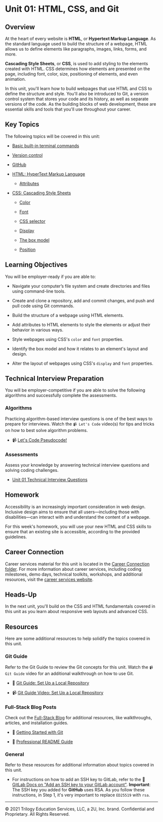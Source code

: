 # Unit 01: HTML, CSS, and Git

## Overview

At the heart of every website is **HTML**, or **Hypertext Markup Language**. As the standard language used to build the structure of a webpage, HTML allows us to define elements like paragraphs, images, links, forms, and more.

**Cascading Style Sheets**, or **CSS**, is used to add styling to the elements created with HTML. CSS determines how elements are presented on the page, including font, color, size, positioning of elements, and even animation.

In this unit, you'll learn how to build webpages that use HTML and CSS to define the structure and style. You'll also be introduced to Git, a version control system that stores your code and its history, as well as separate versions of the code. As the building blocks of web development, these are essential skills and tools that you'll use throughout your career.

## Key Topics

The following topics will be covered in this unit:

- [Basic built-in terminal commands](https://developer.mozilla.org/en-US/docs/Learn/Tools_and_testing/Understanding_client-side_tools/Command_line#Basic_built-in_terminal_commands)

- [Version control](https://www.atlassian.com/git)

- [GitHub](https://guides.github.com/activities/hello-world/)

- [HTML: HyperText Markup Language](https://developer.mozilla.org/en-US/docs/Web/HTML)

  - [Attributes](https://developer.mozilla.org/en-US/docs/Glossary/Attribute)

- [CSS: Cascading Style Sheets](https://developer.mozilla.org/en-US/docs/Web/CSS)

  - [Color](https://developer.mozilla.org/en-US/docs/Web/CSS/color)

  - [Font](https://developer.mozilla.org/en-US/docs/Web/CSS/font)

  - [CSS selector](https://developer.mozilla.org/en-US/docs/Glossary/CSS_Selector)

  - [Display](https://developer.mozilla.org/en-US/docs/Web/CSS/display)

  - [The box model](https://developer.mozilla.org/en-US/docs/Learn/CSS/Building_blocks/The_box_model)

  - [Position](https://developer.mozilla.org/en-US/docs/Web/CSS/position)

## Learning Objectives

You will be employer-ready if you are able to:

- Navigate your computer’s file system and create directories and files using command-line tools.

- Create and clone a repository, add and commit changes, and push and pull code using Git commands.

- Build the structure of a webpage using HTML elements.

- Add attributes to HTML elements to style the elements or adjust their behavior in various ways.

- Style webpages using CSS's `color` and `font` properties.

- Identify the box model and how it relates to an element's layout and design.

- Alter the layout of webpages using CSS's `display` and `font` properties.

## Technical Interview Preparation

You will be employer-competitive if you are able to solve the following algorithms and successfully complete the assessments.

### Algorithms

Practicing algorithm-based interview questions is one of the best ways to prepare for interviews. Watch the `📹 Let's Code` video(s) for tips and tricks on how to best solve algorithm problems.

- 📹 [Let's Code Pseudocode!](https://2u-20.wistia.com/medias/hppjuvtlvy)

### Assessments

Assess your knowledge by answering technical interview questions and solving coding challenges.

- [Unit 01 Technical Interview Questions](https://docs.google.com/forms/d/e/1FAIpQLSc7uLZOO2tysVZT6OBM9nJrbxR0qs2ZDAPrathAw3SkYgNhmA/viewform)

## Homework

Accessibility is an increasingly important consideration in web design. Inclusive design aims to ensure that all users&mdash;including those with disabilities&mdash;can interact with and understand the content of a webpage.

For this week's homework, you will use your new HTML and CSS skills to ensure that an existing site is accessible, according to the provided guidelines.

## Career Connection

Career services material for this unit is located in the [Career Connection folder](./04-Career-Connection/README.md). For more information about career services, including coding milestones, demo days, technical toolkits, workshops, and additional resources, visit the [career services website](https://careernetwork.2u.com/?utm_medium=Academics&utm_source=boot_camp/).

## Heads-Up

In the next unit, you'll build on the CSS and HTML fundamentals covered in this unit as you learn about responsive web layouts and advanced CSS.

## Resources

Here are some additional resources to help solidify the topics covered in this unit.

### Git Guide

Refer to the Git Guide to review the Git concepts for this unit. Watch the `📹 Git Guide` video for an additional walkthrough on how to use Git.

- 📖 [Git Guide: Set Up a Local Repository](./01-Activities/21-Evr_Git-Guide/README.md)

- 📹 [Git Guide Video: Set Up a Local Repository](https://2u-20.wistia.com/medias/gwjkxxacax)

### Full-Stack Blog Posts

Check out the [Full-Stack Blog](https://coding-boot-camp.github.io/full-stack/) for additional resources, like walkthroughs, articles, and installation guides.

- 📖 [Getting Started with Git](https://coding-boot-camp.github.io/full-stack/git/getting-started-with-git)

- 📖 [Professional README Guide](https://coding-boot-camp.github.io/full-stack/github/professional-readme-guide)

### General

Refer to these resources for additional information about topics covered in this unit.

- For instructions on how to add an SSH key to GitLab, refer to the 📖 [GitLab Docs on "Add an SSH key to your GitLab account"](https://docs.gitlab.com/ee/ssh/#add-an-ssh-key-to-your-gitlab-account). **Important**: The SSH key you added for **GitHub** uses RSA. As you follow these instructions, in Step 1, it's very important to replace `ED25519` with `rsa`.

---

© 2021 Trilogy Education Services, LLC, a 2U, Inc. brand. Confidential and Proprietary. All Rights Reserved.
